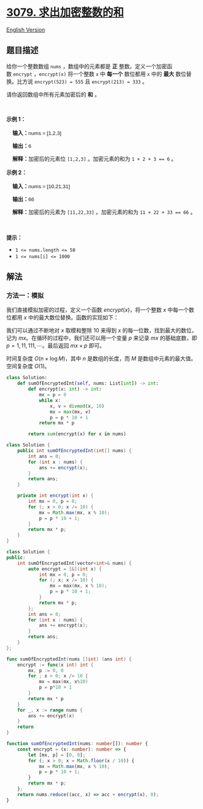 # [3079. 求出加密整数的和](https://leetcode.cn/problems/find-the-sum-of-encrypted-integers)

[English Version](/solution/3000-3099/3079.Find%20the%20Sum%20of%20Encrypted%20Integers/README_EN.md)

<!-- tags: -->

## 题目描述

<!-- 这里写题目描述 -->

<p>给你一个整数数组&nbsp;<code>nums</code>&nbsp;，数组中的元素都是&nbsp;<strong>正</strong>&nbsp;整数。定义一个加密函数&nbsp;<code>encrypt</code>&nbsp;，<code>encrypt(x)</code>&nbsp;将一个整数 <code>x</code>&nbsp;中 <strong>每一个</strong>&nbsp;数位都用 <code>x</code>&nbsp;中的&nbsp;<strong>最大</strong>&nbsp;数位替换。比方说&nbsp;<code>encrypt(523) = 555</code> 且&nbsp;<code>encrypt(213) = 333</code>&nbsp;。</p>

<p>请你返回数组中所有元素加密后的 <strong>和</strong>&nbsp;。</p>

<p>&nbsp;</p>

<p><strong class="example">示例 1：</strong></p>

<div class="example-block" style="border-color: var(--border-tertiary); border-left-width: 2px; color: var(--text-secondary); font-size: .875rem; margin-bottom: 1rem; margin-top: 1rem; overflow: visible; padding-left: 1rem;">
<p><strong>输入：</strong><span class="example-io" style="font-family: Menlo,sans-serif; font-size: 0.85rem;">nums = [1,2,3]</span></p>

<p><strong>输出：</strong><span class="example-io" style="font-family: Menlo,sans-serif; font-size: 0.85rem;">6</span></p>

<p><b>解释：</b>加密后的元素位&nbsp;<code>[1,2,3]</code>&nbsp;。加密元素的和为&nbsp;<code>1 + 2 + 3 == 6</code>&nbsp;。</p>
</div>

<p><strong class="example">示例 2：</strong></p>

<div class="example-block" style="border-color: var(--border-tertiary); border-left-width: 2px; color: var(--text-secondary); font-size: .875rem; margin-bottom: 1rem; margin-top: 1rem; overflow: visible; padding-left: 1rem;">
<p><strong>输入：</strong><span class="example-io" style="font-family: Menlo,sans-serif; font-size: 0.85rem;">nums = [10,21,31]</span></p>

<p><strong>输出：</strong><span class="example-io" style="font-family: Menlo,sans-serif; font-size: 0.85rem;">66</span></p>

<p><b>解释：</b>加密后的元素为&nbsp;<code>[11,22,33]</code>&nbsp;。加密元素的和为&nbsp;<code>11 + 22 + 33 == 66</code> 。</p>
</div>

<p>&nbsp;</p>

<p><strong>提示：</strong></p>

<ul>
	<li><code>1 &lt;= nums.length &lt;= 50</code></li>
	<li><code>1 &lt;= nums[i] &lt;= 1000</code></li>
</ul>

## 解法

### 方法一：模拟

我们直接模拟加密的过程，定义一个函数 $encrypt(x)$，将一个整数 $x$ 中每一个数位都用 $x$ 中的最大数位替换。函数的实现如下：

我们可以通过不断地对 $x$ 取模和整除 $10$ 来得到 $x$ 的每一位数，找到最大的数位，记为 $mx$。在循环的过程中，我们还可以用一个变量 $p$ 来记录 $mx$ 的基础底数，即 $p = 1, 11, 111, \cdots$。最后返回 $mx \times p$ 即可。

时间复杂度 $O(n \times \log M)$，其中 $n$ 是数组的长度，而 $M$ 是数组中元素的最大值。空间复杂度 $O(1)$。

<!-- tabs:start -->

```python
class Solution:
    def sumOfEncryptedInt(self, nums: List[int]) -> int:
        def encrypt(x: int) -> int:
            mx = p = 0
            while x:
                x, v = divmod(x, 10)
                mx = max(mx, v)
                p = p * 10 + 1
            return mx * p

        return sum(encrypt(x) for x in nums)
```

```java
class Solution {
    public int sumOfEncryptedInt(int[] nums) {
        int ans = 0;
        for (int x : nums) {
            ans += encrypt(x);
        }
        return ans;
    }

    private int encrypt(int x) {
        int mx = 0, p = 0;
        for (; x > 0; x /= 10) {
            mx = Math.max(mx, x % 10);
            p = p * 10 + 1;
        }
        return mx * p;
    }
}
```

```cpp
class Solution {
public:
    int sumOfEncryptedInt(vector<int>& nums) {
        auto encrypt = [&](int x) {
            int mx = 0, p = 0;
            for (; x; x /= 10) {
                mx = max(mx, x % 10);
                p = p * 10 + 1;
            }
            return mx * p;
        };
        int ans = 0;
        for (int x : nums) {
            ans += encrypt(x);
        }
        return ans;
    }
};
```

```go
func sumOfEncryptedInt(nums []int) (ans int) {
	encrypt := func(x int) int {
		mx, p := 0, 0
		for ; x > 0; x /= 10 {
			mx = max(mx, x%10)
			p = p*10 + 1
		}
		return mx * p
	}
	for _, x := range nums {
		ans += encrypt(x)
	}
	return
}
```

```ts
function sumOfEncryptedInt(nums: number[]): number {
    const encrypt = (x: number): number => {
        let [mx, p] = [0, 0];
        for (; x > 0; x = Math.floor(x / 10)) {
            mx = Math.max(mx, x % 10);
            p = p * 10 + 1;
        }
        return mx * p;
    };
    return nums.reduce((acc, x) => acc + encrypt(x), 0);
}
```

<!-- tabs:end -->

<!-- end -->
